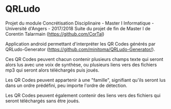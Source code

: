 # QRLudo
Projet du module Concrétisation Disciplinaire - Master I Informatique - Université d'Angers - 2017/2018
Suite du projet de fin de Master I de Corentin Talarmain (https://github.com/CorTal)


Application android permettant d'interpréter les QR Codes générés par QRLudo-Generator (https://github.com/minitoma/QRLudo-Generator/).

Ces QR Codes peuvent chacun contenir plusieurs champs texte qui seront alors lus avec une voix de synthèse, ou plusieurs liens vers des fichiers mp3 qui seront alors téléchargés puis joués.

Les QR Codes peuvent appartenir à une "famille", signifiant qu'ils seront lus dans un ordre prédéfini, peu importe l'ordre de détection.

Les QR Codes peuvent également contenir des liens vers des fichiers qui seront téléchargés sans être joués.
